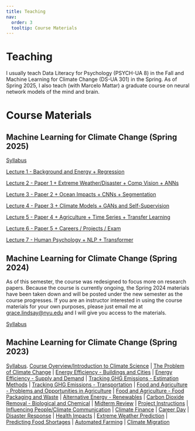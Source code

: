 ```yaml
---
title: Teaching
nav:
  order: 3
  tooltip: Course Materials
---
```


# <i class="fas fa-tools"></i>Teaching

I usually teach Data Literacy for Psychology (PSYCH-UA 8) in the Fall and Machine Learning for Climate Change (DS-UA 301) in the Spring. As of Spring 2025, I also teach (with Marcelo Mattar) a graduate course on neural network models of the mind and brain. 

# Course Materials
## Machine Learning for Climate Change (Spring 2025)
[Syllabus](https://lindsay-lab.github.io/ClimateML_Lectures/ML%20for%20Climate%20Change%20Syllabus%20Spring%2025-1.pdf)

[Lecture 1 - Background and Energy + Regression](https://lindsay-lab.github.io/ClimateML_Lectures/Lecture%201%20-%20Intro%20%2B%20Energy%20%2B%20Regression%202025.pdf)

[Lecture 2 - Paper 1 + Extreme Weather/Disaster + Comp Vision + ANNs](https://lindsay-lab.github.io/ClimateML_Lectures/Lecture%202%20-%20Paper%201%20%2B%20Extreme%20Weather%20%2B%20Comp%20Vision2025.pdf)

[Lecture 3 - Paper 2 + Ocean Impacts + CNNs + Segmentation](https://lindsay-lab.github.io/ClimateML_Lectures/Lecture%203%20-%20Paper%202%20%2B%20Ocean%20Impacts%20%2B%20CNN_Segmentation2025.pdf)

[Lecture 4 - Paper 3 + Climate Models + GANs and Self-Supervision](https://lindsay-lab.github.io/ClimateML_Lectures/Lecture%204%20-%20Paper%203%20%2B%20Climate%20Models%20%2B%20GANs%20and%20Self-Supervision2025.pdf)

[Lecture 5 - Paper 4 + Agriculture + Time Series + Transfer Learning](https://lindsay-lab.github.io/ClimateML_Lectures/Lecture%205%20-%20Paper%204%20%2B%20Agriculture%20%2B%20Time%20Series%20%2B%20Transfer%20Learning2025.pdf)

[Lecture 6 - Paper 5 + Careers / Projects / Exam](https://lindsay-lab.github.io/ClimateML_Lectures/Lecture6-Paper5%2BCareer_ProjectInfo.pdf)

[Lecture 7 - Human Psychology + NLP + Transformer](https://lindsay-lab.github.io/ClimateML_Lectures/Lecture%207%20-%20Psychology%20%2B%20NLP%20%2B%20Transformers.pdf)

## Machine Learning for Climate Change (Spring 2024)
As of this semester, the course was redesigned to focus more on research papers. Because the course is currently ongoing, the Spring 2024 materials have been taken down and will be posted under the new semester as the course progresses. If you are an instructor interested in using the course materials for your own purposes, please just email me at grace.lindsay@nyu.edu and I will give you access to the materials.  

[Syllabus](https://lindsay-lab.github.io/ClimateML_Lectures/ML%20for%20Climate%20Syllabus%20Spring%2024-3.pdf)


## Machine Learning for Climate Change (Spring 2023)
[Syllabus](https://lindsay-lab.github.io/ClimateML_Lectures/ML%20for%20Climate%20Syllabus-3.pdf).
[Course Overview/Introduction to Climate Science](https://lindsay-lab.github.io/ClimateML_Lectures/Intro_Climate%20Science.pdf) | 
[The Problem of Climate Change](https://lindsay-lab.github.io/ClimateML_Lectures/Climate%20Change.pdf) | 
[Energy Efficiency - Buildings and Cities](https://lindsay-lab.github.io/ClimateML_Lectures/3%20-%20Energy%20Efficiency%20-%20Buildings.pdf) | 
[Energy Efficiency - Supply and Demand](https://lindsay-lab.github.io/ClimateML_Lectures/4%20-Energy%20Efficiency%20-%20Supply%20and%20Demand.pdf) | 
[Tracking GHG Emissions - Estimation Methods](https://lindsay-lab.github.io/ClimateML_Lectures/Tracking%20greenhouse%20gas%20emissions%20-%20Estimation%20and%20Measurement.pdf) | 
[Tracking GHG Emissions - Transportation](https://lindsay-lab.github.io/ClimateML_Lectures/Estimating%20and%20Controlling%20Transportation%20Emissions.pdf) | 
[Food and Agriculture - Problems and Opportunities in Agriculture](https://lindsay-lab.github.io/ClimateML_Lectures/Food%20and%20Agriculture%20Emissions.pdf) | 
[Food and Agriculture - Food Packaging and Waste](https://lindsay-lab.github.io/ClimateML_Lectures/Food%20production%20and%20waste.pdf) | 
[Alternative Energy - Renewables](https://lindsay-lab.github.io/ClimateML_Lectures/Alternative%20Energy%20Sources.pdf) | 
[Carbon Dioxide Removal - Biological and Chemical](https://lindsay-lab.github.io/ClimateML_Lectures/Carbon%20dioxide%20removal.pdf) | 
[Midterm Review](https://lindsay-lab.github.io/ClimateML_Lectures/Midterm%20Review.pdf) | 
[Project Instructions](https://lindsay-lab.github.io/ClimateML_Lectures/Project%20Instructions.pdf) | 
[Influencing People/Climate Communication](https://lindsay-lab.github.io/ClimateML_Lectures/Influencing%20people.pdf) | 
[Climate Finance](https://lindsay-lab.github.io/ClimateML_Lectures/Climate%20Finance.pdf) | 
[Career Day](https://lindsay-lab.github.io/ClimateML_Lectures/Career%20Day.pdf) | 
[Disaster Response](https://lindsay-lab.github.io/ClimateML_Lectures/Disaster%20Response.pdf) | 
[Health Impacts](https://lindsay-lab.github.io/ClimateML_Lectures/Health%20Impacts.pdf) | 
[Extreme Weather Prediction](https://lindsay-lab.github.io/ClimateML_Lectures/Extreme%20Weather%20Event%20Prediction.pdf) | 
[Predicting Food Shortages](https://lindsay-lab.github.io/ClimateML_Lectures/Predicting%20food%20shortages.pdf) | 
[Automated Farming](https://lindsay-lab.github.io/ClimateML_Lectures/Automated%20Farming.pdf) | 
[Climate Migration](https://lindsay-lab.github.io/ClimateML_Lectures/Climate%20Migration.pdf) 

<!--{% include search-info.html %}

{% include section.html %}

## Featured

{% include list.html component="card" data="tools" filters="group: featured" %}

{% include section.html %}

## More

{% include list.html component="card" data="tools" filters="group: more" style="small" %}-->


